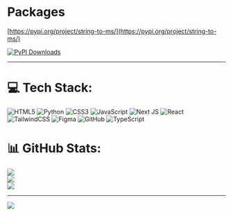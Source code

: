 # Packages
[https://pypi.org/project/string-to-ms/](https://pypi.org/project/string-to-ms/)

[![PyPI Downloads](https://static.pepy.tech/badge/string-to-ms)](https://pepy.tech/projects/string-to-ms)

---
# 💻 Tech Stack:
![HTML5](https://img.shields.io/badge/html5-%23E34F26.svg?style=for-the-badge&logo=html5&logoColor=white) ![Python](https://img.shields.io/badge/python-3670A0?style=for-the-badge&logo=python&logoColor=ffdd54) ![CSS3](https://img.shields.io/badge/css3-%231572B6.svg?style=for-the-badge&logo=css3&logoColor=white) ![JavaScript](https://img.shields.io/badge/javascript-%23323330.svg?style=for-the-badge&logo=javascript&logoColor=%23F7DF1E) ![Next JS](https://img.shields.io/badge/Next-black?style=for-the-badge&logo=next.js&logoColor=white) ![React](https://img.shields.io/badge/react-%2320232a.svg?style=for-the-badge&logo=react&logoColor=%2361DAFB) ![TailwindCSS](https://img.shields.io/badge/tailwindcss-%2338B2AC.svg?style=for-the-badge&logo=tailwind-css&logoColor=white) ![Figma](https://img.shields.io/badge/figma-%23F24E1E.svg?style=for-the-badge&logo=figma&logoColor=white) ![GitHub](https://img.shields.io/badge/github-%23121011.svg?style=for-the-badge&logo=github&logoColor=white) ![TypeScript](https://img.shields.io/badge/typescript-%23007ACC.svg?style=for-the-badge&logo=typescript&logoColor=white)
# 📊 GitHub Stats:
![](https://github-readme-stats.vercel.app/api?username=chickenman34234&theme=dark&hide_border=false&include_all_commits=false&count_private=false)<br/>
![](https://nirzak-streak-stats.vercel.app/?user=chickenman34234&theme=dark&hide_border=false)<br/>
![](https://github-readme-stats.vercel.app/api/top-langs/?username=chickenman34234&theme=dark&hide_border=false&include_all_commits=false&count_private=false&layout=compact)

---
[![](https://visitcount.itsvg.in/api?id=chickenman34234&icon=0&color=0)](https://visitcount.itsvg.in)

<!-- Proudly created with GPRM ( https://gprm.itsvg.in ) -->
